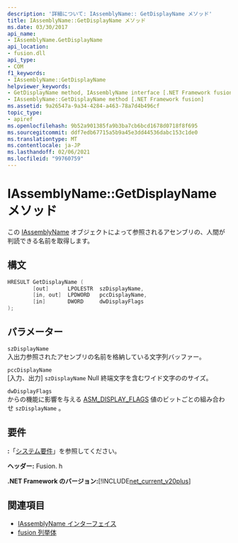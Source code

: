 ```yaml
---
description: '詳細について: IAssemblyName:: GetDisplayName メソッド'
title: IAssemblyName::GetDisplayName メソッド
ms.date: 03/30/2017
api_name:
- IAssemblyName.GetDisplayName
api_location:
- fusion.dll
api_type:
- COM
f1_keywords:
- IAssemblyName::GetDisplayName
helpviewer_keywords:
- GetDisplayName method, IAssemblyName interface [.NET Framework fusion]
- IAssemblyName::GetDisplayName method [.NET Framework fusion]
ms.assetid: 9a26547a-9a34-4284-a463-78a7d4b496cf
topic_type:
- apiref
ms.openlocfilehash: 9b52a901385fa9b3ba7cb6bcd1678d0718f8f695
ms.sourcegitcommit: ddf7edb67715a5b9a45e3dd44536dabc153c1de0
ms.translationtype: MT
ms.contentlocale: ja-JP
ms.lasthandoff: 02/06/2021
ms.locfileid: "99760759"
---
```

# <a name="iassemblynamegetdisplayname-method"></a>IAssemblyName::GetDisplayName メソッド

この [IAssemblyName](iassemblyname-interface.md) オブジェクトによって参照されるアセンブリの、人間が判読できる名前を取得します。  
  
## <a name="syntax"></a>構文  
  
```cpp  
HRESULT GetDisplayName (  
        [out]      LPOLESTR  szDisplayName,  
        [in, out]  LPDWORD   pccDisplayName,  
        [in]       DWORD     dwDisplayFlags  
);  
```  
  
## <a name="parameters"></a>パラメーター  

 `szDisplayName`  
 入出力参照されたアセンブリの名前を格納している文字列バッファー。  
  
 `pccDisplayName`  
 [入力、出力] `szDisplayName` Null 終端文字を含むワイド文字ののサイズ。  
  
 `dwDisplayFlags`  
 からの機能に影響を与える [ASM_DISPLAY_FLAGS](asm-display-flags-enumeration.md) 値のビットごとの組み合わせ `szDisplayName` 。  
  
## <a name="requirements"></a>要件  

 **:**「[システム要件](../../get-started/system-requirements.md)」を参照してください。  
  
 **ヘッダー:** Fusion. h  
  
 **.NET Framework のバージョン:**[!INCLUDE[net_current_v20plus](../../../../includes/net-current-v20plus-md.md)]  
  
## <a name="see-also"></a>関連項目

- [IAssemblyName インターフェイス](iassemblyname-interface.md)
- [fusion 列挙体](fusion-enumerations.md)
